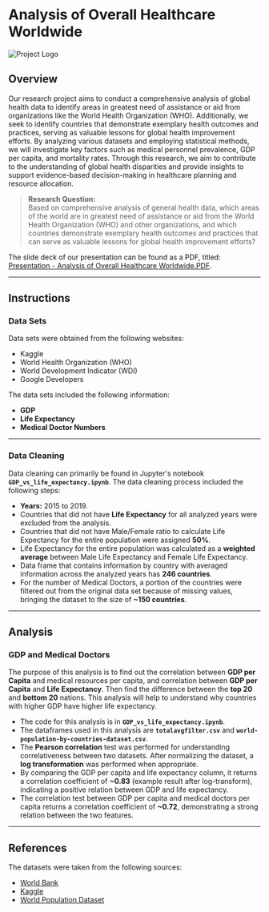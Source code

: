# **Analysis of Overall Healthcare Worldwide**

![Project Logo](https://www.e-ir.info/wp-content/uploads/fly-images/84328/Screenshot-2020-05-22-at-19.22.11-807x455-c.jpg)

## **Overview**

Our research project aims to conduct a comprehensive analysis of global health data to identify areas in greatest need of assistance or aid from organizations like the World Health Organization (WHO). Additionally, we seek to identify countries that demonstrate exemplary health outcomes and practices, serving as valuable lessons for global health improvement efforts. By analyzing various datasets and employing statistical methods, we will investigate key factors such as medical personnel prevalence, GDP per capita, and mortality rates. Through this research, we aim to contribute to the understanding of global health disparities and provide insights to support evidence-based decision-making in healthcare planning and resource allocation.

> **Research Question:**  
> Based on comprehensive analysis of general health data, which areas of the world are in greatest need of assistance or aid from the World Health Organization (WHO) and other organizations, and which countries demonstrate exemplary health outcomes and practices that can serve as valuable lessons for global health improvement efforts?

The slide deck of our presentation can be found as a PDF, titled: [Presentation - Analysis of Overall Healthcare Worldwide.PDF](https://docs.google.com/presentation/d/1ocTOHkDrqGDJFO85Cjwz38St5kXDhVix88cvsFs2HfM/edit#slide=id.g252acccf8a5_0_18).

---

## **Instructions**

### **Data Sets**

Data sets were obtained from the following websites:  
- Kaggle  
- World Health Organization (WHO)  
- World Development Indicator (WDI)  
- Google Developers

The data sets included the following information:  
- **GDP**  
- **Life Expectancy**  
- **Medical Doctor Numbers**

---

### **Data Cleaning**

Data cleaning can primarily be found in Jupyter's notebook **`GDP_vs_life_expectancy.ipynb`**. The data cleaning process included the following steps:

- **Years:** 2015 to 2019.  
- Countries that did not have **Life Expectancy** for all analyzed years were excluded from the analysis.  
- Countries that did not have Male/Female ratio to calculate Life Expectancy for the entire population were assigned **50%**.  
- Life Expectancy for the entire population was calculated as a **weighted average** between Male Life Expectancy and Female Life Expectancy.  
- Data frame that contains information by country with averaged information across the analyzed years has **246 countries**.  
- For the number of Medical Doctors, a portion of the countries were filtered out from the original data set because of missing values, bringing the dataset to the size of **~150 countries**.

---

## **Analysis**

### **GDP and Medical Doctors**

The purpose of this analysis is to find out the correlation between **GDP per Capita** and medical resources per capita, and correlation between **GDP per Capita** and **Life Expectancy**. Then find the difference between the **top 20** and **bottom 20** nations. This analysis will help to understand why countries with higher GDP have higher life expectancy.

- The code for this analysis is in **`GDP_vs_life_expectancy.ipynb`**.  
- The dataframes used in this analysis are **`totalavgfilter.csv`** and **`world-population-by-countries-dataset.csv`**.  
- The **Pearson correlation** test was performed for understanding correlativeness between two datasets. After normalizing the dataset, a **log transformation** was performed when appropriate.  
- By comparing the GDP per capita and life expectancy column, it returns a correlation coefficient of **~0.83** (example result after log-transform), indicating a positive relation between GDP and life expectancy.  
- The correlation test between GDP per capita and medical doctors per capita returns a correlation coefficient of **~0.72**, demonstrating a strong relation between the two features.

---

## **References**

The datasets were taken from the following sources:  
- [World Bank](https://data.worldbank.org/indicator/SP.DYN.AMRT.FE)  
- [Kaggle](https://www.kaggle.com/datasets/paultimothymooney/latitude-and-longitude-for-every-country-and-state)  
- [World Population Dataset](https://www.kaggle.com/datasets/kiranshahi/life-expectancy-dataset?datasetId=1980580&sortBy=dateRun&tab=profile)
